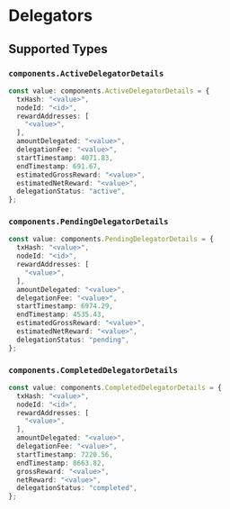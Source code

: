 # Delegators


## Supported Types

### `components.ActiveDelegatorDetails`

```typescript
const value: components.ActiveDelegatorDetails = {
  txHash: "<value>",
  nodeId: "<id>",
  rewardAddresses: [
    "<value>",
  ],
  amountDelegated: "<value>",
  delegationFee: "<value>",
  startTimestamp: 4071.83,
  endTimestamp: 691.67,
  estimatedGrossReward: "<value>",
  estimatedNetReward: "<value>",
  delegationStatus: "active",
};
```

### `components.PendingDelegatorDetails`

```typescript
const value: components.PendingDelegatorDetails = {
  txHash: "<value>",
  nodeId: "<id>",
  rewardAddresses: [
    "<value>",
  ],
  amountDelegated: "<value>",
  delegationFee: "<value>",
  startTimestamp: 6974.29,
  endTimestamp: 4535.43,
  estimatedGrossReward: "<value>",
  estimatedNetReward: "<value>",
  delegationStatus: "pending",
};
```

### `components.CompletedDelegatorDetails`

```typescript
const value: components.CompletedDelegatorDetails = {
  txHash: "<value>",
  nodeId: "<id>",
  rewardAddresses: [
    "<value>",
  ],
  amountDelegated: "<value>",
  delegationFee: "<value>",
  startTimestamp: 7220.56,
  endTimestamp: 8663.82,
  grossReward: "<value>",
  netReward: "<value>",
  delegationStatus: "completed",
};
```

